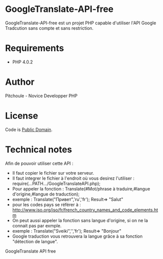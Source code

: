 GoogleTranslate-API-free
========================

GoogleTranslate-API-free est un projet PHP capable d'utiliser l'API Google Tradcution sans compte et sans restriction.

Requirements
===

  - PHP 4.0.2
 
Author
===
Pitchoule - Novice Developper PHP

License
===
Code is [Public Domain](UNLICENSE).


Technical notes
===

Afin de pouvoir utiliser cette API :
 * Il faut copier le fichier sur votre serveur.
 * Il faut integrer le fichier à l'endroit où vous desirez l'utiliser : require(...PATH.../GoogleTranslateAPI.php);
 * Pour appeler la fonction : Translate(#Mot/phrase à traduire,#langue d'origine,#langue de traduction);
 * exemple : Translate("Привет",'ru','fr'); Result=> "Salut"
 * pour les codes pays se référer à : http://www.iso.org/iso/fr/french_country_names_and_code_elements.htm
 * On peut aussi appeler la fonction sans langue d'origine, si on ne la connait pas par exmple.
 * exemple : Translate("Sveiki",'','fr'); Result=> "Bonjour"
 * Google traduction vous retrouvera la langue grâce à sa fonction "détection de langue".


GoogleTranslate API free
